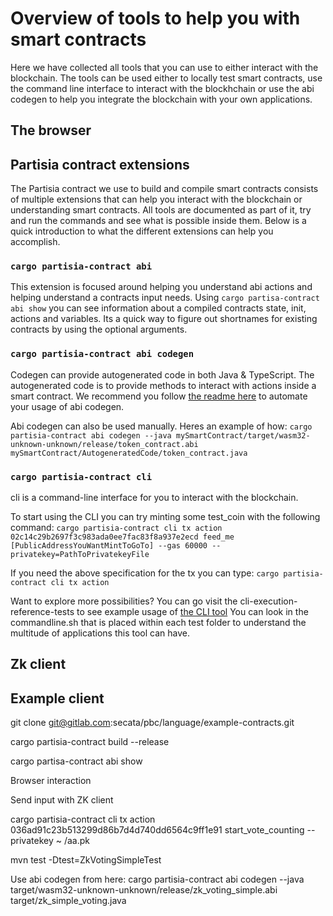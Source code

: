 # Overview of tools to help you with smart contracts

Here we have collected all tools that you can use to either interact with the blockchain. The tools can be used either
to locally test smart contracts, use the command line interface to interact with the blockhchain or use the abi codegen
to help you integrate the blockchain with your own applications.

## The browser

## Partisia contract extensions

The Partisia contract we use to build and compile smart contracts consists of multiple extensions that can help you
interact with the blockchain or understanding smart contracts. All tools are documented as part of it, try and run the
commands and see what is possible inside them. Below is a quick introduction to what the different extensions can help
you accomplish.

### `cargo partisia-contract abi`

This extension is focused around helping you understand abi actions and helping understand a contracts input needs.
Using `cargo partisa-contract abi show` you can see information about a compiled contracts state, init, actions and
variables. Its a quick way to figure out shortnames for existing contracts by using the optional arguments.

### `cargo partisia-contract abi codegen`

Codegen can provide autogenerated code in both Java & TypeScript. The autogenerated code is to provide methods to
interact with actions inside a smart contract. We recommend you
follow [the readme here](https://gitlab.com/secata/pbc/language/abi/abi-client/-/tree/main/maven-plugin?ref_type=heads)
to automate your usage of abi codegen.

Abi codegen can also be used manually. Heres an example of how:
`cargo partisia-contract abi codegen --java mySmartContract/target/wasm32-unknown-unknown/release/token_contract.abi mySmartContract/AutogeneratedCode/token_contract.java`

### `cargo partisia-contract cli`
cli is a command-line interface for you to interact with the blockchain. 

To start using the CLI you can try minting some test_coin with the following command:
`cargo partisia-contract cli tx action 02c14c29b2697f3c983ada0ee7fac83f8a937e2ecd feed_me [PublicAddressYouWantMintToGoTo] --gas 60000 --privatekey=PathToPrivatekeyFile`

If you need the above specification for the tx you can type: `cargo partisia-contract cli tx action`

Want to explore more possibilities? You can go visit the cli-execution-reference-tests to see example usage of [the CLI tool](https://gitlab.com/partisiablockchain/language/partisia-cli/-/tree/main/src/test/resources/cli-execution-reference-tests?ref_type=heads) 
You can look in the commandline.sh that is placed within each test folder to understand the multitude of applications this tool can have. 

## Zk client

## Example client

git clone git@gitlab.com:secata/pbc/language/example-contracts.git

cargo partisia-contract build --release

cargo partisa-contract abi show

Browser interaction

Send input with ZK client

cargo partisia-contract cli tx action 036ad91c23b513299d86b7d4d740dd6564c9ff1e91 start_vote_counting --privatekey ~
/aa.pk

mvn test -Dtest=ZkVotingSimpleTest

Use abi codegen from here:
cargo partisia-contract abi codegen --java target/wasm32-unknown-unknown/release/zk_voting_simple.abi
target/zk_simple_voting.java